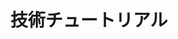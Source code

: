 ---
layout: "category"
title: "技術チュートリアル"
description: "ステップバイステップで学べる技術チュートリアルを提供します。基本から応用まで、実践的な開発手法を解説します。"
category: "tech-tutorials"
---